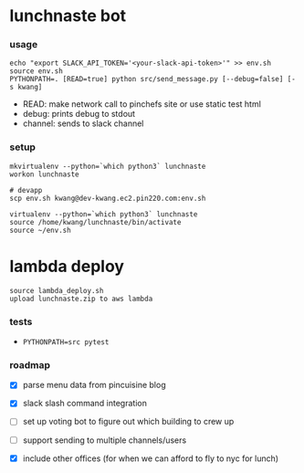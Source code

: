 # lunchnaste bot

### usage

```
echo "export SLACK_API_TOKEN='<your-slack-api-token>'" >> env.sh
source env.sh
PYTHONPATH=. [READ=true] python src/send_message.py [--debug=false] [-s kwang]
```

- READ: make network call to pinchefs site or use static test html
- debug: prints debug to stdout
- channel: sends to slack channel

### setup

```
mkvirtualenv --python=`which python3` lunchnaste
workon lunchnaste

# devapp
scp env.sh kwang@dev-kwang.ec2.pin220.com:env.sh

virtualenv --python=`which python3` lunchnaste
source /home/kwang/lunchnaste/bin/activate
source ~/env.sh
```

# lambda deploy

```
source lambda_deploy.sh
upload lunchnaste.zip to aws lambda
```

### tests

- `PYTHONPATH=src pytest`

### roadmap

- [x] parse menu data from pincuisine blog
- [x] slack slash command integration
- [ ] set up voting bot to figure out which building to crew up
- [ ] support sending to multiple channels/users
- [x] include other offices (for when we can afford to fly to nyc for lunch)

